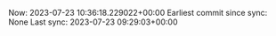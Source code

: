 Now: 2023-07-23 10:36:18.229022+00:00 Earliest commit since sync: None Last sync: 2023-07-23 09:29:03+00:00
